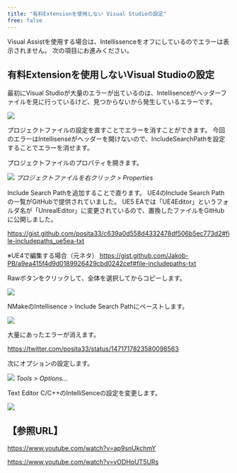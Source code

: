 ```yaml
---
title: "有料Extensionを使用しない Visual Studioの設定"
free: false
---
```


Visual Assistを使用する場合は、Intellissenceをオフにしているのでエラーは表示されません。
次の項目にお進みください。

## 有料Extensionを使用しないVisual Studioの設定

最初にVisual Studioが大量のエラーが出ているのは、Intellisenceがヘッダーファイルを見に行っているけど、見つからないから発生しているエラーです。

![](https://storage.googleapis.com/zenn-user-upload/5221c310d098-20220110.png)

プロジェクトファイルの設定を直すことでエラーを消すことができます。
今回のエラーはIntellisenseがヘッダーを開けないので、IncludeSearchPathを設定することでエラーを消せます。

プロジェクトファイルのプロパティを開きます。

![](https://storage.googleapis.com/zenn-user-upload/f36a5cea34b3-20220110.png)
*プロジェクトファイルを右クリック > Properties*

Include Search Pathを追加することで直ります。
UE4のInclude Search Pathの一覧がGitHubで提供されていました。
UE5 EAでは「UE4Editor」というフォルダ名が「UnrealEditor」に変更されているので、置換したファイルをGitHubに公開しました。

https://gist.github.com/posita33/c639a0d558d4332478df506b5ec773d2#file-includepaths_ue5ea-txt

※UE4で編集する場合（元ネタ）
https://gist.github.com/Jakob-PB/a9ea415f4d9d0189926429cbd0242cef#file-includepaths-txt

Rawボタンをクリックして、全体を選択してからコピーします。

![](https://storage.googleapis.com/zenn-user-upload/f12d0eb457ac-20220110.png)

NMakeのIntellisence > Include Search Pathにペーストします。

![](https://storage.googleapis.com/zenn-user-upload/576d878372df-20220110.png)

大量にあったエラーが消えます。

https://twitter.com/posita33/status/1471717823580098563

次にオプションの設定します。

![](https://storage.googleapis.com/zenn-user-upload/1430d58c190d-20220110.png)
*Tools > Options…*

Text Editor C/C++のIntelliSenceの設定を変更します。

![](https://storage.googleapis.com/zenn-user-upload/d162c47cb83f-20220110.png)

## 【参照URL】

https://www.youtube.com/watch?v=ap9snUkchmY

https://www.youtube.com/watch?v=vODHoUT5URs

